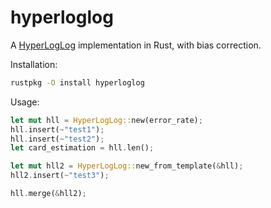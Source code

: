 hyperloglog
===========

A [HyperLogLog](https://static.googleusercontent.com/media/research.google.com/en/us/pubs/archive/40671.pdf) implementation in Rust, with bias correction.

Installation:

```bash
rustpkg -O install hyperloglog
```

Usage:

```rust
let mut hll = HyperLogLog::new(error_rate);
hll.insert(~"test1");
hll.insert(~"test2");
let card_estimation = hll.len();

let mut hll2 = HyperLogLog::new_from_template(&hll);
hll2.insert(~"test3");

hll.merge(&hll2);
```
